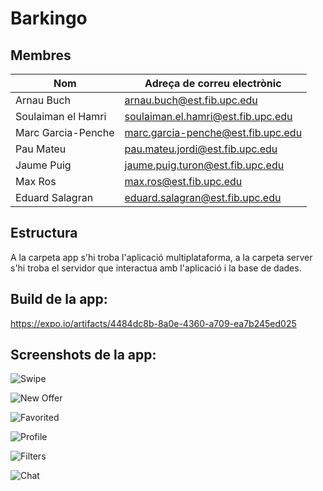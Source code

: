 # Barkingo

## Membres

| Nom                | Adreça de correu electrònic        |
| ------------------ | ---------------------------------- |
| Arnau Buch         | arnau.buch@est.fib.upc.edu         |
| Soulaiman el Hamri | soulaiman.el.hamri@est.fib.upc.edu |
| Marc Garcia-Penche | marc.garcia-penche@est.fib.upc.edu |
| Pau Mateu          | pau.mateu.jordi@est.fib.upc.edu    |
| Jaume Puig         | jaume.puig.turon@est.fib.upc.edu   |
| Max Ros            | max.ros@est.fib.upc.edu            |
| Eduard Salagran    | eduard.salagran@est.fib.upc.edu    |

## Estructura

A la carpeta app s'hi troba l'aplicació multiplataforma, a la carpeta server s'hi troba el servidor que interactua amb l'aplicació i la base de dades.


## Build de la app:

https://expo.io/artifacts/4484dc8b-8a0e-4360-a709-ea7b245ed025

## Screenshots de la app:

![Swipe](https://lh3.googleusercontent.com/A2ccBUU1pu2FXeYy4WEN-k0kI45lYCRxOjUl6iEV45ZEQPI0CVrHCKV55aTjYvRyk6Nfgrif7Jh-LZPQxrSMYYhGML5dNLmZmeoNN10F9lFTMe7IhO85IJBX0oq7gos-M3i5-0E_8sE9g900JQky7NblF-og9VdnkqeNctsJD-HU-CkbSmR4brZdrjgvhngKMvYgRzRKCsbnOZDeT3w7PCWY03cYTlYf_0C5C5jGVKP3bWhZvG7RZNMCZaOXGQlYSELlDm4vKcA63j6B_X5VoUFjs-g9XNOrJ6SnO1_kjhEWNyIaNR_KEHdyyKCaqK6qaAn65rxMt1ffxS8OtdL8pZH6gVjVo5z1zKuZhY6XK2h0S0_3uo2cuBvRKvkJ2RxpcluPS7ShRqU_NrdLOtT9zse8CPRxhyYx_D7wzsE8uOrQsqV2hqpHWGXuvogpZ5-XJyWloKGx6d-SiXLenIVBjlYYyVNM8BmKCxBRMxmcFNS-MuwK5bSyfw00Xgy75cWKk0an44gPswiYi5gA1mAMcJrBQuFTEPsSQD03Ytq07NgINGXKPldGCwlIS2YlYxqomKJYPwvEBKHu3KrBnKLWV8nV4KjYXnrAjLX8zPXA1ABw4mCXoeTDmLd_ll2kHpbshGwf28N04spGPy1Wu6EK5Mb4IHi43j2W=w448-h969-no)

![New Offer](https://lh3.googleusercontent.com/1Xd1fVXlNqQrPNssb977fv3t2NmW_ckahThYLSPaNuCYjYx4t-x3_aBSvdF8ckMmvxfNnQTZmK_KY_tzyUc66BloCTWZ3X9CVwmxsNY4pG03OAfn-ONWkxApFg0SnjKEEAYlIWZCKb-dufpEzJ_e1wRuJN19I2jpo7_OZE6ahmgFOy5zGexKv3unUrkLiHDmyXSDapr9hMqAqFNhUlZjuDy8UpgFAM1dY-ueNIYFDJHT-TFJ6k9sakv3NzPlZHmbEgI5zNCYLs7STdskFzoV9rKcWaId92IX5N-HUVLhM7_ehzcRr1wkC-LHXCvFv3YVjrrJLBdNdvC_RG2TgayWJjGx2VxKplaH87QFTxMfe8y8TZ_hzrn6asyB3dYGYMgtPJLL29Rk1R0r5FhEYgb_srKHEOxCTPHAXyAFkq1zWqjg2o3vFuobtXGLbNZpgFNJ7BZBUA50I0cxXsmqpMgG5yYcwjZhry9IzT1mT4LrvEV6qC4vdsYBo240jojVTfn4pPSh15yXqFANTlbi0CBqjX44YOTUlAfXLo5APuZ2kQuS_iZcePkDZFHlKvIYQqVaI7Xma1bmNTe-O4PDr6S2EWNLtggjI2c6cjpJR2-kw0O-Y4SvKxOkeJ8AC05TmhWr1dhTHWd1W2SkTp0pwn6D06G6Z4zuYc5N=w448-h969-no)

![Favorited](https://lh3.googleusercontent.com/QEPQHW2sBBfGFOkizNGb-3zYplAQoubBL65Rrwx1oj-iF4cW4R0BPB8QqupffKG8cNEwujIDRwUu-5j0QCKA5dxi3iWYrnvPEnoNndHlCqGYe-AEC8Mso254MgeBTWAWYqyMAA5mTyLS7e9gcp1pzUHpn-AR223hXuXIYQsKCH5NGRtf-W_csKY17nnnnFthA4HNUTNCFTeR04gUQBiCN413BcaoAipQoJZ2kgRAFHU3PTx9Cb8IancU7ug_b-Wutv8q_rqQYqR4e0EGP75I81SQHQHVAC1dfXSsjrmlH-ZV3yIw5TVrxX1yL5IxoGTo7U8uX-kSzHubQL-4Svgyj9saAFBtHVQM1eUcGVAML6wLyLARJN4horI5lRAQ3_xhF7Tm0Et4ohQ1J1rg7Q1P1r9Hihfm8spatxXBecjR6SZXhWMs_kJWFVrRpf8FWYB4GssLPLj54IJqwzo1Fx5Is8acAizyPFx9LwFZM5_JwVVqDmtS5sJtr3Nu2f2297xxXHC8yFhwzVeX40Gd2gZG-MrmWuH4C5PAL5AkXP1-K80ZNJ9XWXszMy8JpgqvhFUFKmoeU3XeCIsJlBpEcRmaDIjnvII47RihNnxIaDGwJ8r9nKdZ3luf9ORHFLG2jPDoYSLbgjHk_unBNHFqSMpum_reUEOsWfsh=w448-h969-no)

![Profile](https://lh3.googleusercontent.com/wJqSfCdNVMNUU_R1sMgC6uTTKqBfg7s8Hp4F8-SeTlOul7Kf_viXsjA3YqGOwxjbG87nqyT8ss3aC1_S41DRQy_QS46cL43wYxP6WFqENegszfkDpQQ89lyWG4VTkPO8C73RjWL5XhTWRd1ZJy3cyBFzYo8HbXxBYEq307F5TJCo9yk36Gp1vvDNx0oTk5XCSNhMBAh7S0VgjfduoNYA9BB_IqpbntdDNvKON5H0Jq47H3GPjVPF22pbK81F5hRRXGdtwc3pnklyI2gKMoY3LRdFjDhO-sDahQpJQXjvA68q7RewlgE3A8B2B3DaNANNyj0SyNR-e5zB85cgLvEJ2ZVqqKplWTyOVhDiZjAVupRCIhXCiR23EyssQcznOiuIQoQA9dkmFzq4Mv864XgBKKoYruCuzy80u9_e3g3cSFkC8eCMiwccF3roVQrarfBOg2rhrNuit3NK3Y-ECN3xeKcQcdBGvZoSe8LHmGm3VTCRN-xXKbNjcughZofOaD-WF98GZ2wvB9W9CCH9u5EYhaSHNNOyjh9la8VNEUF_wh28x6i-MaOvWMvV4dLig4D2e5skEBDkxnPceha8m-sEjXTQTAmmLtWOdKX3DnH1u0Lqk4V7K1zRqgGkSX5bTZ0RwrkJxaxx7Z0xLt-GLfU6XNjAn9roQWQn=w448-h969-no)

![Filters](https://lh3.googleusercontent.com/LtkqQ4H2UgqeQ4p2ntmYaer2EyVhZv3FTpT00NGQu32wQ-dwruNpflZ8TsppoEkgPijsqiiEjzJcPl5I020mO8QOpcu2bkPUYncj2W0weaUEKwCUEc92xqZocL6CfP3NQ-GgsJptXEjcLoe4I55i66VQ0tpNPrnOoDAm3UId5SaiMi5nzA8vSnLZDLtibPxLDIzFBgrQQB2Gqaa1-s5dxbYmG_YeeXTVx_pOBjVqspar5sd3VN-YijN6g21i1g2vVIX0Bfa1TydhCPmjhRlKhHRfPEhbXRSw0O022f3u2xuq0P9ix8YgVaWf4dBum7T7WeECklBc-jmBmpuSyFEV3covojWNvY36HDARWW4fv0SolYtYzNw29LmJRDsxe6ISuQUzd9C1_GY_meGorCZj71EavpiBxEKnPKLNzEBMl-YO-S55ViM7Uo8eoN4SqOcYl_lm8Qumwefuhmc8hVRyYalysAfzTtRf2w_0NvU1hKjaXHbkbnVOXL1cbuJdrF9lLQ-zmyt6YtRS8E6Qc5jzu6Z-UrFt85EELIAbsE8wCvlf-coA2FRIlg7XtGnr60G748gweyGyL3TZJPME0RHRLdEOot7mOD9vVyR1wafl4DgnE_tLLX-Esl0Yd6JIyeZwqZ-LS1oW8X7vS2xkJ5--_OedmMlJDT6c=w448-h969-no)


![Chat](https://lh3.googleusercontent.com/Kfs4yP8Kk26uo9cmDIYG_NSi5_zHTlqmgycvr-E1Cj0TBgNpkypxx3WlMnIhFvGsZxuSPge8G_2f4gsqR8LqVO5n1JOjfaS96P59zuz1OKddOS64ns6LQH1fOvrUboNbP57clQI_72Q7VQ71wQ-_B9mpVYgyI_pNKieF8xtFXUI80NZ-Wa32TtPVrLfqLabA3McNq8P_om7C1NFEJIMsLKr8xAAvl7vpSzUfABxGlLcXKjQYHboDOy07Cll4M2znKnlFmSsmvlYffH6AHoXV1tKC_t1PzWNQ3sNgNH2zAhbSIuoG4wNl1VAKakhBKBVZ1qRAMT_6uLEnXoUyBlA3-IjLaeAV1RChb7wrT0whrtNPHNbPCKEWWzqRgbriIBK5hE6X3c_O6PTYOo6KvBaDWdAcV8w313icRmXLm4XEqiaR-W6yM5Y-zcgcdJkvfUa5D9sEoAOjrH-BU-6bitySgEp29OzrgcedIOzP337G9m2Xr_xohuK8uKVwkHqHnu_DX8DqvheBtTSu3oIAbhvp6IBGBDetFf-9lAeXjyBWfN8tRB2WhduxMskdhL4xZ7ZYNNYNO7LDNyq_ZenMkrZosJrx7E0Srley1XgedwJk8oNi9aq_r-Mh41jSNCYAcHpEu1K4ktKvCELR4-Am-SKloe5fAdzY8J6c=w448-h969-no)
